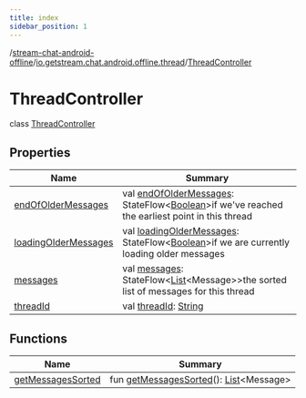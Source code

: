 ```yaml
---
title: index
sidebar_position: 1
---
```

/[stream-chat-android-offline](../../index.md)/[io.getstream.chat.android.offline.thread](../index.md)/[ThreadController](index.md)  
  
  
  
# ThreadController  
class [ThreadController](index.md)  
  
## Properties  
  
|  Name |  Summary | 
|---|---|
| <a name="io.getstream.chat.android.offline.thread/ThreadController/endOfOlderMessages/#/PointingToDeclaration/"></a>[endOfOlderMessages](endOfOlderMessages.md)| <a name="io.getstream.chat.android.offline.thread/ThreadController/endOfOlderMessages/#/PointingToDeclaration/"></a>val [endOfOlderMessages](endOfOlderMessages.md): StateFlow&lt;[Boolean](https://kotlinlang.org/api/latest/jvm/stdlib/kotlin/-boolean/index.html)&gt;if we've reached the earliest point in this thread|
| <a name="io.getstream.chat.android.offline.thread/ThreadController/loadingOlderMessages/#/PointingToDeclaration/"></a>[loadingOlderMessages](loadingOlderMessages.md)| <a name="io.getstream.chat.android.offline.thread/ThreadController/loadingOlderMessages/#/PointingToDeclaration/"></a>val [loadingOlderMessages](loadingOlderMessages.md): StateFlow&lt;[Boolean](https://kotlinlang.org/api/latest/jvm/stdlib/kotlin/-boolean/index.html)&gt;if we are currently loading older messages|
| <a name="io.getstream.chat.android.offline.thread/ThreadController/messages/#/PointingToDeclaration/"></a>[messages](messages.md)| <a name="io.getstream.chat.android.offline.thread/ThreadController/messages/#/PointingToDeclaration/"></a>val [messages](messages.md): StateFlow&lt;[List](https://kotlinlang.org/api/latest/jvm/stdlib/kotlin.collections/-list/index.html)&lt;Message&gt;&gt;the sorted list of messages for this thread|
| <a name="io.getstream.chat.android.offline.thread/ThreadController/threadId/#/PointingToDeclaration/"></a>[threadId](threadId.md)| <a name="io.getstream.chat.android.offline.thread/ThreadController/threadId/#/PointingToDeclaration/"></a>val [threadId](threadId.md): [String](https://kotlinlang.org/api/latest/jvm/stdlib/kotlin/-string/index.html)|
  
  
## Functions  
  
|  Name |  Summary | 
|---|---|
| <a name="io.getstream.chat.android.offline.thread/ThreadController/getMessagesSorted/#/PointingToDeclaration/"></a>[getMessagesSorted](getMessagesSorted.md)| <a name="io.getstream.chat.android.offline.thread/ThreadController/getMessagesSorted/#/PointingToDeclaration/"></a>fun [getMessagesSorted](getMessagesSorted.md)(): [List](https://kotlinlang.org/api/latest/jvm/stdlib/kotlin.collections/-list/index.html)&lt;Message&gt;|

